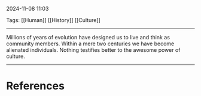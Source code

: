 2024-11-08 11:03

Tags: [[Human]] [[History]] [[Culture]]

---

Millions of years of evolution have designed us to live and think as community members. Within a mere two centuries we have become alienated individuals. Nothing testifies better to the awesome power of culture.

---
# References